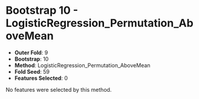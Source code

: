 # Bootstrap 10 - LogisticRegression_Permutation_AboveMean

- **Outer Fold**: 9
- **Bootstrap**: 10
- **Method**: LogisticRegression_Permutation_AboveMean
- **Fold Seed**: 59
- **Features Selected**: 0

No features were selected by this method.
